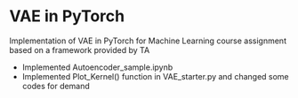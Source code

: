 # VAE in PyTorch
Implementation of VAE in PyTorch for Machine Learning course assignment based on a framework provided by TA
- Implemented Autoencoder_sample.ipynb
- Implemented Plot_Kernel() function in VAE_starter.py and changed some codes for demand
